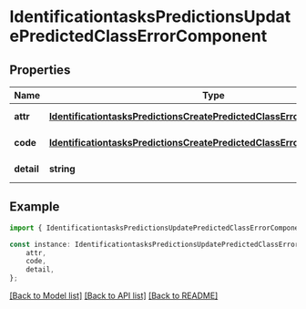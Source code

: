 # IdentificationtasksPredictionsUpdatePredictedClassErrorComponent


## Properties

Name | Type | Description | Notes
------------ | ------------- | ------------- | -------------
**attr** | [**IdentificationtasksPredictionsCreatePredictedClassErrorComponentAttr**](IdentificationtasksPredictionsCreatePredictedClassErrorComponentAttr.md) |  | [default to undefined]
**code** | [**IdentificationtasksPredictionsCreatePredictedClassErrorComponentCode**](IdentificationtasksPredictionsCreatePredictedClassErrorComponentCode.md) |  | [default to undefined]
**detail** | **string** |  | [default to undefined]

## Example

```typescript
import { IdentificationtasksPredictionsUpdatePredictedClassErrorComponent } from 'mosquito-alert';

const instance: IdentificationtasksPredictionsUpdatePredictedClassErrorComponent = {
    attr,
    code,
    detail,
};
```

[[Back to Model list]](../README.md#documentation-for-models) [[Back to API list]](../README.md#documentation-for-api-endpoints) [[Back to README]](../README.md)
